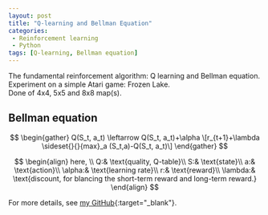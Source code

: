 ```yaml
---
layout: post
title: "Q-learning and Bellman Equation"
categories:
 - Reinforcement learning
 - Python
tags: [Q-learning, Bellman equation]
---
```


The fundamental reinforcement algorithm: Q learning and Bellman equation. Experiment on a simple Atari game: Frozen Lake.  
Done of 4x4, 5x5 and 8x8 map(s).

<!--more-->

## Bellman equation

$$
\begin{gather}
Q(S_t, a_t) \leftarrow Q(S_t, a_t)+\alpha \[r_{t+1}+\lambda \sideset{}{}{max}_a (S_t,a)-Q(S_t, a_t)\]
\end{gather}
$$

$$
\begin{align}
here, \\
Q:& \text{quality, Q-table}\\
S:& \text{state}\\
a:& \text{action}\\
\alpha:& \text{learning rate}\\
r:& \text{reward}\\
\lambda:& \text{discount, for blancing the short-term reward and long-term reward.}
\end{align}
$$


<!-- If not work, try http://feigeek.com/posts/b1bbb984.html -->

For more details, see [my GitHub](https://github.com/oudeng/Reinforcement_Learning){:target="_blank"}.

